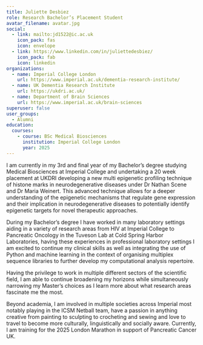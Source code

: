 ```yaml
---
title: Juliette Desbiez
role: Research Bachelor’s Placement Student 
avatar_filename: avatar.jpg
social:
  - link: mailto:jd1522@ic.ac.uk 
    icon_pack: fas
    icon: envelope
  - link: https://www.linkedin.com/in/juliettedesbiez/ 
    icon_pack: fab
    icon: linkedin    
organizations:
  - name: Imperial College London
    url: https://www.imperial.ac.uk/dementia-research-institute/
  - name: UK Dementia Research Institute
    url: https://ukdri.ac.uk/
  - name: Department of Brain Sciences
    url: https://www.imperial.ac.uk/brain-sciences
superuser: false
user_groups:
  - Alumni
education:
  courses:
    - course: BSc Medical Biosciences
      institution: Imperial College London 
      year: 2025
---
```

I am currently in my 3rd and final year of my Bachelor’s degree studying Medical Biosciences at Imperial College and undertaking a 20 week placement at UKDRI  developing a new multi epigenetic profiling technique of histone marks in neurodegenerative diseases under Dr Nathan Scene and Dr Maria Weinert. This advanced technique allows for a deeper understanding of the epigenetic mechanisms that regulate gene expression and their implication in neurodegenerative diseases to potentially identify epigenetic targets for novel therapeutic approaches. 

During my Bachelor’s degree I have worked in many laboratory settings aiding in a variety of research areas from HIV at Imperial College to Pancreatic Oncology in the Tuveson Lab at Cold Spring Harbor Laboratories, having these experiences in professional laboratory settings I am excited to continue my clinical skills as well as integrating the use of Python and machine learning in the context of organising multiplex sequence libraries to further develop my computational analysis repertoire. 

Having the privilege to work in multiple different sectors of the scientific field, I am able to continue broadening my horizons while simultaneously narrowing my Master’s choices as I learn more about what research areas fascinate me the most. 

Beyond academia, I am involved in multiple societies across Imperial most notably playing in the ICSM Netball team, have a passion in anything creative from painting to sculpting to crocheting and sewing and love to travel to become more culturally, linguistically and socially aware. Currently, I am training for the 2025 London Marathon in support of Pancreatic Cancer UK. 
